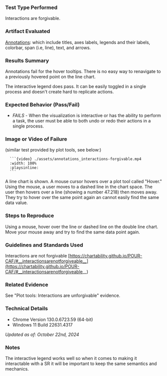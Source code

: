 ### Test Type Performed
Interactions are forgivable.

### Artifact Evaluated
[Annotations](https://docs.bokeh.org/en/latest/docs/user_guide/interaction.html): which include titles, axes labels, legends and their labels, colorbar, span (i.e, line), text, and arrows.

### Results Summary
Annotations fail for the hover tooltips. There is no easy way to renavigate to a previously hovered point on the line chart. 

The interactive legend does pass. It can be easily toggled in a single process and doesn't create hard to replicate actions. 

### Expected Behavior (Pass/Fail)
- *FAILS* - When the visualization is interactive or has the ability to perform a task, the user must be able to both undo or redo their actions in a single process. 

### Image or Video of Failure 
(similar test provided by plot tools, see below:)
````
  ```{video} ./assets/annotations_interactions-forgivable.mp4
  :width: 100%
  :playsinline:
  ```
````
A line chart is shown. A mouse cursor hovers over a plot tool called "Hover." Using the mouse, a user moves to a dashed line in the chart space. The user then hovers over a line (showing a number 47.218) then moves away. They try to hover over the same point again an cannot easily find the same data value.

### Steps to Reproduce
Using a mouse, hover over the line or dashed line on the double line chart. Move your mouse away and try to find the same data point again. 

### Guidelines and Standards Used
Interactions are not forgivable [https://chartability.github.io/POUR-CAF/#__interactionsarenotforgiveable__](https://chartability.github.io/POUR-CAF/#__interactionsarenotforgiveable__)

### Related Evidence
See "Plot tools: Interactions are unforgivable" evidence. 

<!-- ### Known or Documented Issues
(If there is already a github issue created for this test or a related test, it will be listed here.) -->

### Technical Details
- Chrome Version 130.0.6723.59 (64-bit)
- Windows 11 Build 22631.4317

*Updated as of: October 22nd, 2024*

### Notes
The interactive legend works well so when it comes to making it interactable with a SR it will be important to keep the same semantics and mechanics.